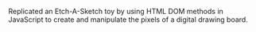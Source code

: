 Replicated an Etch-A-Sketch toy by using HTML DOM methods in JavaScript to create and manipulate the pixels of a digital drawing board.

